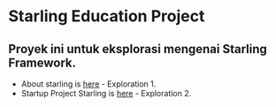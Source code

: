 # Starling Education Project

## Proyek ini untuk eksplorasi mengenai Starling Framework.

* About starling is [here](doc/Resume_Starling.md) - Exploration 1.
* Startup Project Starling is [here](startup/) - Exploration 2.

